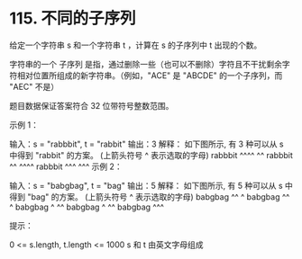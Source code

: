 # 115. 不同的子序列
  给定一个字符串 s 和一个字符串 t ，计算在 s 的子序列中 t 出现的个数。
  
  字符串的一个 子序列 是指，通过删除一些（也可以不删除）字符且不干扰剩余字符相对位置所组成的新字符串。（例如，"ACE" 是 "ABCDE" 的一个子序列，而 "AEC" 不是）
  
  题目数据保证答案符合 32 位带符号整数范围。
  
   
  
  示例 1：
  
  输入：s = "rabbbit", t = "rabbit"
  输出：3
  解释：
  如下图所示, 有 3 种可以从 s 中得到 "rabbit" 的方案。
  (上箭头符号 ^ 表示选取的字母)
  rabbbit
  ^^^^ ^^
  rabbbit
  ^^ ^^^^
  rabbbit
  ^^^ ^^^
  示例 2：
  
  输入：s = "babgbag", t = "bag"
  输出：5
  解释：
  如下图所示, 有 5 种可以从 s 中得到 "bag" 的方案。 
  (上箭头符号 ^ 表示选取的字母)
  babgbag
  ^^ ^
  babgbag
  ^^    ^
  babgbag
  ^    ^^
  babgbag
    ^  ^^
  babgbag
      ^^^
   
  
  提示：
  
  0 <= s.length, t.length <= 1000
  s 和 t 由英文字母组成
